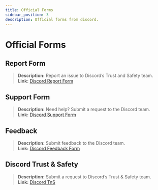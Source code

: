 ```yaml
---
title: Official Forms
sidebar_position: 3
description: Official forms from discord.
---
```


# Official Forms

## Report Form 
> __Description:__ Report an issue to Discord’s Trust and Safety team.   <br/>
__Link:__ [Discord Report Form](https://dis.gd/report)

## Support Form 
> __Description:__ Need help? Submit a request to the Discord team.   <br/>
__Link:__  [Discord Support Form](https://dis.gd/contact)

## Feedback 
> __Description:__ Submit feedback to the Discord team.   <br/>
__Link:__  [Discord Feedback Form](https://dis.gd/feedback)


## Discord Trust & Safety 
> __Description:__ Submit a request to Discord’s Trust & Safety team.   <br/>
__Link:__ [Discord TnS](https://dis.gd/request)
